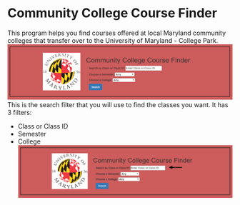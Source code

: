 # Community College Course Finder
This program helps you find courses offered at local Maryland community colleges that transfer over to the University of Maryland - College Park.
![Home](/images/home.png)
This is the search filter that you will use to find the classes you want. It has 3 filters:
* Class or Class ID
* Semester
* College
![](/images/Course.png)
